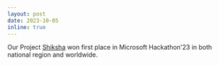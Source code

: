 ```yaml
---
layout: post
date: 2023-10-05
inline: true
---
```


Our Project [Shiksha](https://www.microsoft.com/en-us/research/blog/teachers-in-india-help-microsoft-research-design-ai-tool-for-creating-great-classroom-content/) won first place in Microsoft Hackathon'23 in both national region and worldwide.
